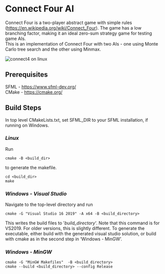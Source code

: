 # Connect Four AI

Connect Four is a two-player abstract game with simple rules (https://en.wikipedia.org/wiki/Connect_Four). The game has a low branching factor, making it an ideal zero-sum strategy game for testing game AIs.  
This is an implementation of Connect Four with two AIs - one using Monte Carlo tree search and the other using Minmax. 

![connect4 on linux](https://user-images.githubusercontent.com/8562118/185773849-c287cb2c-6d57-4444-acfe-34e1219d5fef.png)

## Prerequisites ##

SFML - https://www.sfml-dev.org/  
CMake - https://cmake.org/

## Build Steps ##

In top level CMakeLists.txt, set SFML_DIR to your SFML installation, if running on Windows. 

### *Linux* ###

Run 
```
cmake -B <build_dir>
```
to generate the makefile.

```
cd <build_dir>
make
```
### *Windows - Visual Studio* ###

Navigate to the top-level directory and run

```
cmake -G "Visual Studio 16 2019" -A x64 -B <build_directory>
```
This writes the build files to '*build_directory*'. Note that this command is for VS2019. For older versions, this is slightly different.
To generate the executable, either build with the generated visual studio solution, or build with cmake as in the second step in ‘Windows - MinGW’.

### *Windows - MinGW* ###

```
cmake -G "MinGW Makefiles"  -B <build_directory>
cmake --build <build_directory> --config Release
```


